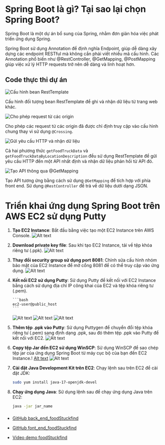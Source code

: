 # Spring Boot là gì? Tại sao lại chọn Spring Boot?

Spring Boot là một dự án bổ sung của Spring, nhằm đơn giản hóa việc phát triển ứng dụng Spring.

Spring Boot sử dụng Annotation để định nghĩa Endpoint, giúp dễ dàng xây dựng các endpoint RESTful mà không cần phải viết nhiều mã cấu hình. Các Annotation phổ biến như @RestController, @GetMapping, @PostMapping giúp việc xử lý HTTP requests trở nên dễ dàng và linh hoạt hơn.

## Code thực thi dự án

![Cấu hình bean RestTemplate](image-9.png)

Cấu hình đối tượng bean RestTemplate để ghi và nhận dữ liệu từ trang web khác.

![Cho phép request từ các origin](image-11.png)

Cho phép các request từ các origin đã được chỉ định truy cập vào cấu hình chung thay vì sử dụng `@Crossing`.

![Gửi yêu cầu HTTP và nhận dữ liệu](image-12.png)

Cả hai phương thức `getFoodTruckData` và `getFoodTruckDataByLocationDescription` đều sử dụng RestTemplate để gửi yêu cầu HTTP đến một API nhất định và nhận dữ liệu phản hồi từ API đó.

![Tạo API thông qua @GetMapping](image-13.png)

Tạo API tương ứng bằng cách sử dụng `@GetMapping` để tích hợp với phía front end. Sử dụng `@RestController` để trả về dữ liệu dưới dạng JSON.

# Triển khai ứng dụng Spring Boot trên AWS EC2 sử dụng Putty

1.  **Tạo EC2 Instance**: Bắt đầu bằng việc tạo một EC2 Instance trên AWS Console.
    ![Alt text](image.png)

2.  **Download private key file**: Sau khi tạo EC2 Instance, tải về tệp khóa riêng tư (.ppk).
    ![Alt text](image-1.png)

3.  **Thay đổi security group sử dụng port 8081**: Chỉnh sửa cấu hình nhóm bảo mật của EC2 Instance để mở cổng 8081 để có thể truy cập vào ứng dụng.
    ![Alt text](image-2.png)

4.  **Kết nối EC2 sử dụng Putty**: Sử dụng Putty để kết nối với EC2 Instance bằng cách sử dụng địa chỉ IP công khai của EC2 và tệp khóa riêng tư (.pem).

        ```bash
        ec2-user@public_host
        ```

    ![Alt text](image-4.png)
    ![Alt text](image-3.png)
    ![Alt text](image-5.png)

5.  **Thêm tệp .ppk vào Putty**: Sử dụng Puttygen để chuyển đổi tệp khóa riêng tư (.pem) sang định dạng .ppk, sau đó thêm tệp .ppk vào Putty để kết nối với EC2.
    ![Alt text](image-6.png)

6.  **Copy tệp Jar đến EC2 sử dụng WinSCP**: Sử dụng WinSCP để sao chép tệp jar của ứng dụng Spring Boot từ máy cục bộ của bạn đến EC2 Instance.!
    [Alt text](image-7.png)
    ![Alt text](image-8.png)

7.  **Cài đặt Java Development Kit trên EC2**: Chạy lệnh sau trên EC2 để cài đặt JDK:

    ```bash
    sudo yum install java-17-openjdk-devel
    ```

8.  **Chạy ứng dụng Java**: Sử dụng lệnh sau để chạy ứng dụng Java trên EC2:

    ```bash
    java -jar jar_name
    ```

###

- [GitHub back_end_foodStuckfind](https://github.com/thienc45/back_end_foodStuckfind.git)

- [GitHub font_end_foodStuckfind](https://github.com/thienc45/font_end_foodStuckFind.git)

- [Video demo foodStuckfind](https://1drv.ms/v/s!AvdQFkUv6DA8oC1112avAniNuWEr?e=TsuKnS)
